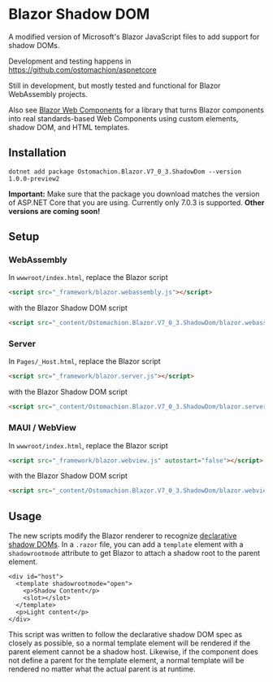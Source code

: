 # Blazor Shadow DOM
A modified version of Microsoft's Blazor JavaScript files to add support for shadow DOMs.

Development and testing happens in https://github.com/ostomachion/aspnetcore

Still in development, but mostly tested and functional for Blazor WebAssembly projects.

Also see [Blazor Web Components](https://github.com/ostomachion/blazor.webcomponents) for a library that turns Blazor components into real standards-based Web Components using custom elements, shadow DOM, and HTML templates.

## Installation

`dotnet add package Ostomachion.Blazor.V7_0_3.ShadowDom --version 1.0.0-preview2`

**Important:** Make sure that the package you download matches the version of ASP.NET Core that you are using. Currently only 7.0.3 is supported. **Other versions are coming soon!**

## Setup

### WebAssembly

In `wwwroot/index.html`, replace the Blazor script

```html
<script src="_framework/blazor.webassembly.js"></script>
```

with the Blazor Shadow DOM script

```html
<script src="_content/Ostomachion.Blazor.V7_0_3.ShadowDom/blazor.webassembly.js"></script>
```

### Server

In `Pages/_Host.html`, replace the Blazor script

```html
<script src="_framework/blazor.server.js"></script>
```

with the Blazor Shadow DOM script

```html
<script src="_content/Ostomachion.Blazor.V7_0_3.ShadowDom/blazor.server.js"></script>
```

### MAUI / WebView

In `wwwroot/index.html`, replace the Blazor script

```html
<script src="_framework/blazor.webview.js" autostart="false"></script>
```

with the Blazor Shadow DOM script

```html
<script src="_content/Ostomachion.Blazor.V7_0_3.ShadowDom/blazor.webview.js" autostart="false"></script>
```

## Usage

The new scripts modify the Blazor renderer to recognize [declarative shadow DOMs](https://developer.chrome.com/en/articles/declarative-shadow-dom/). In a `.razor` file, you can add a `template` element with a `shadowrootmode` attribute to get Blazor to attach a shadow root to the parent element.

```razor
<div id="host">
  <template shadowrootmode="open">
    <p>Shadow Content</p>
    <slot></slot>
  </template>
  <p>Light content</p>
</div>
```

This script was written to follow the declarative shadow DOM spec as closely as possible, so a normal template element will be rendered if the parent element cannot be a shadow host. Likewise, if the component does not define a parent for the template element, a normal template will be rendered no matter what the actual parent is at runtime.
